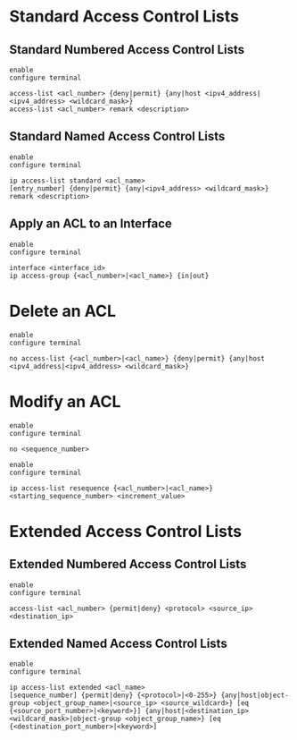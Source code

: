 # Standard Access Control Lists

## Standard Numbered Access Control Lists

```Cisco IOS
enable
configure terminal

access-list <acl_number> {deny|permit} {any|host <ipv4_address|<ipv4_address> <wildcard_mask>}
access-list <acl_number> remark <description>
```

## Standard Named Access Control Lists

```Cisco IOS
enable
configure terminal

ip access-list standard <acl_name>
[entry_number] {deny|permit} {any|<ipv4_address> <wildcard_mask>}
remark <description>
```

## Apply an ACL to an Interface

```Cisco IOS
enable
configure terminal

interface <interface_id>
ip access-group {<acl_number>|<acl_name>} {in|out}
```

# Delete an ACL

```Cisco IOS
enable
configure terminal

no access-list {<acl_number>|<acl_name>} {deny|permit} {any|host <ipv4_address|<ipv4_address> <wildcard_mask>}
```

# Modify an ACL

```Cisco IOS
enable
configure terminal

no <sequence_number>
```

```Cisco IOS
enable
configure terminal

ip access-list resequence {<acl_number>|<acl_name>} <starting_sequence_number> <increment_value>
```

# Extended Access Control Lists

## Extended Numbered Access Control Lists

```Cisco IOS
enable
configure terminal

access-list <acl_number> {permit|deny} <protocol> <source_ip> <destination_ip>
```

## Extended Named Access Control Lists

```Cisco IOS
enable
configure terminal

ip access-list extended <acl_name>
[sequence_number] {permit|deny} {<protocol>|<0-255>} {any|host|object-group <object_group_name>|<source_ip> <source_wildcard>} [eq {<source_port_number>|<keyword>}] {any|host|<destination_ip> <wildcard_mask>|object-group <object_group_name>} [eq {<destination_port_number>|<keyword>]
```
